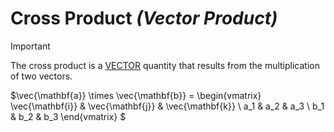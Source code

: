 # Cross Product _(Vector Product)_

> [!IMPORTANT]
> 
> The cross product is a [VECTOR](./vector.md) quantity that results from the multiplication of two vectors.

$\vec{\mathbf{a}} \times \vec{\mathbf{b}} = 
\begin{vmatrix}
\vec{\mathbf{i}} & \vec{\mathbf{j}} & \vec{\mathbf{k}} \\
a_1 & a_2 & a_3 \\
b_1 & b_2 & b_3
\end{vmatrix}
$